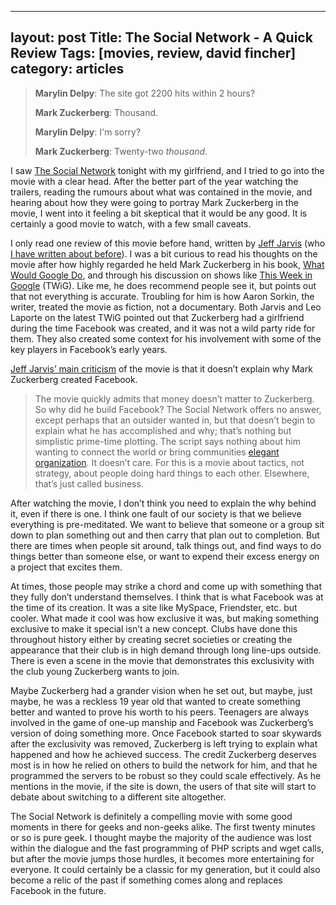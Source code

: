 
---
layout: post
Title: The Social Network - A Quick Review
Tags: [movies, review, david fincher]
category: articles
---


> **Marylin Delpy**: The site got 2200 hits within 2 hours? 
> 
> **Mark Zuckerberg**: Thousand. 
>
> **Marylin Delpy**: I'm sorry? 
> 
> **Mark Zuckerberg**: Twenty-two *thousand*. 

I saw [The Social Network](http://www.amazon.com/gp/product/B0034G4P7Q/ref=as_li_tl?ie=UTF8&camp=1789&creative=390957&creativeASIN=B0034G4P7Q&linkCode=as2&tag=four0b-20&linkId=JPONPNXGFCO5S64I "The Social Network") tonight with my girlfriend, and I tried to go into the movie with a clear head. After the better part of the year watching the trailers, reading the rumours about what was contained in the movie, and hearing about how they were going to portray Mark Zuckerberg in the movie, I went into it feeling a bit skeptical that it would be any good. It is certainly a good movie to watch, with a few small caveats. 

I only read one review of this movie before hand, written by [Jeff Jarvis](http://www.buzzmachine.com) (who [I have written about before](http://www.foursides.ca/jeff-jarvis-google-me-and-the-future-of-the-internet)). I was a bit curious to read his thoughts on the movie after how highly regarded he held Mark Zuckerberg in his book, [What Would Google Do](http://rcm.amazon.com/e/cm?lt1=_blank&bc1=000000&IS2=1&bg1=FFFFFF&fc1=000000&lc1=0000FF&t=four0b-20&o=1&p=8&l=as1&m=amazon&f=ifr&md=10FE9736YVPPT7A0FBG2&asins=0061709719), and through his discussion on shows like [This Week in Google](http://www.twit.tv/twig) (TWiG). Like me, he does recommend people see it, but points out that not everything is accurate. Troubling for him is how Aaron Sorkin, the writer, treated the movie as fiction, not a documentary. Both Jarvis and Leo Laporte on the latest TWiG pointed out that Zuckerberg had a girlfriend during the time Facebook was created, and it was not a wild party ride for them. They also created some context for his involvement with some of the key players in Facebook’s early years. 

[Jeff Jarvis’ main criticism](http://www.buzzmachine.com/2010/09/28/the-antisocial-movie/) of the movie is that it doesn’t explain why Mark Zuckerberg created Facebook. 

> The movie quickly admits that money doesn’t matter to Zuckerberg. So why did he build Facebook? The Social Network offers no answer, except perhaps that an outsider wanted in, but that doesn’t begin to explain what he has accomplished and why; that’s nothing but simplistic prime-time plotting. The script says nothing about him wanting to connect the world or bring communities [elegant organization](http://www.guardian.co.uk/media/2007/jun/11/mondaymediasection.news). It doesn’t care. For this is a movie about tactics, not strategy, about people doing hard things to each other. Elsewhere, that’s just called business.

After watching the movie, I don’t think you need to explain the why behind it, even if there is one. I think one fault of our society is that we believe everything is pre-meditated. We want to believe that someone or a group sit down to plan something out and then carry that plan out to completion. But there are times when people sit around, talk things out, and find ways to do things better than someone else, or want to expend their excess energy on a project that excites them. 

At times, those people may strike a chord and come up with something that they fully don’t understand themselves. I think that is what Facebook was at the time of its creation. It was a site like MySpace, Friendster, etc. but cooler. What made it cool was how exclusive it was, but making something exclusive to make it special isn’t a new concept. Clubs have done this throughout history either by creating secret societies or creating the appearance that their club is in high demand through long line-ups outside. There is even a scene in the movie that demonstrates this exclusivity with the club young Zuckerberg wants to join. 

Maybe Zuckerberg had a grander vision when he set out, but maybe, just maybe, he was a reckless 19 year old that wanted to create something better and wanted to prove his worth to his peers. Teenagers are always involved in the game of one-up manship and Facebook was Zuckerberg’s version of doing something more. Once Facebook started to soar skywards after the exclusivity was removed, Zuckerberg is left trying to explain what happened and how he achieved success. The credit Zuckerberg deserves most is in how he relied on others to build the network for him, and that he programmed the servers to be robust so they could scale effectively. As he mentions in the movie, if the site is down, the users of that site will start to debate about switching to a different site altogether. 

The Social Network is definitely a compelling movie with some good moments in there for geeks and non-geeks alike. The first twenty minutes or so is pure geek. I thought maybe the majority of the audience was lost within the dialogue and the fast programming of PHP scripts and wget calls, but after the movie jumps those hurdles, it becomes more entertaining for everyone. It could certainly be a classic for my generation, but it could also become a relic of the past if something comes along and replaces Facebook in the future.  

 
